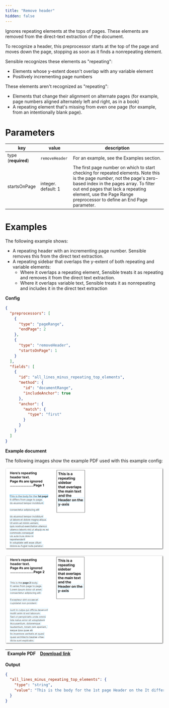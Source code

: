 ```yaml
---
title: "Remove header"
hidden: false
---
```


Ignores repeating elements at the tops of pages. These elements are removed from the direct-text extraction of the document.

To recognize a header, this preprocessor starts at the top of the page and moves down the page, stopping as soon as it finds a nonrepeating element. 

Sensible recognizes these elements as "repeating":

- Elements whose y-extent doesn't overlap with any variable element
- Positively incrementing page numbers

These elements aren't recognized as "repeating": 

- Elements that change their alignment on alternate pages (for example, page numbers aligned alternately left and right, as in a book)
- A repeating element that's missing from even one page (for example, from an intentionally blank page). 

Parameters
====

| key                 | value               | description                                                  |
| ------------------- | ------------------- | ------------------------------------------------------------ |
| type (**required**) | `removeHeader`      | For an example, see the Examples section.                    |
| startsOnPage        | integer. default: 1 | The first page number on which to start checking for repeated elements. Note this is the page *number*, not the page's zero-based index in the pages array. To filter out end pages that lack a repeating element, use the Page Range preprocessor to define an End Page parameter. |

Examples
====

The following example shows:

- A repeating header with an incrementing page number. Sensible removes this from the direct text extraction.
- A repeating sidebar that overlaps the y-extent of both repeating and variable elements: 
  - Where it overlaps a repeating element, Sensible treats it as repeating and removes it from the direct text extraction.
  - Where it overlaps variable text, Sensible treats it as nonrepeating and includes it in the direct text extraction

  

**Config**

```json
{
  "preprocessors": [
    {
      "type": "pageRange",
      "endPage": 2
    },
    {
      "type": "removeHeader",
      "startsOnPage": 1
    }
  ],
  "fields": [
    {
      "id": "all_lines_minus_repeating_top_elements",
      "method": {
        "id": "documentRange",
        "includeAnchor": true
      },
      "anchor": {
        "match": {
          "type": "first"
        }
      }
    }
  ]
}
```

**Example document**

The following images show the example PDF used with this example config:

![Click to enlarge](https://raw.githubusercontent.com/sensible-hq/sensible-docs/main/readme-sync/assets/v0/images/final/remove_header_1.png)

![Click to enlarge](https://raw.githubusercontent.com/sensible-hq/sensible-docs/main/readme-sync/assets/v0/images/final/remove_header_2.png)

| Example PDF | [Download link](https://raw.githubusercontent.com/sensible-hq/sensible-docs/main/readme-sync/assets/v0/pdfs/remove_header.pdf) |
| ------------------------------------------ | ------------------------------------------------------------ |

**Output**

```json
{
  "all_lines_minus_repeating_top_elements": {
    "type": "string",
    "value": "This is the body for the 1st page Header on the It differs from page to page. . do eiusmod tempor incididunt y-axis consectetur adipiscing elit do eiusmod tempor incididunt ut labore et dolore magna aliqua. Ut enim ad minim veniam, quis nostrud exercitation ullamco ullamco laboris nisi ut aliquip ex ea commodo consequat uis aute irure dolor in reprehenderit in voluptate velit esse cillum dolore eu fugiat nulla pariatur. This is the page 2 body. Header on the It varies from page to page. Lorem ipsum dolor sit amet. y-axis consectetur adipiscing elit. Excepteur sint occaecat cupidatat non proident. sunt in culpa qui officia deserunt mollit anim id est laborum. Sed ut perspiciatis unde omnis iste natus error sit voluptatem Accusantium. doloremque laudantium, totam rem aperiam, eaque ipsa quae ab llo inventore veritatis et quasi quasi architecto beatae vitae. dicta sunt explicabo."
  }
}
```

